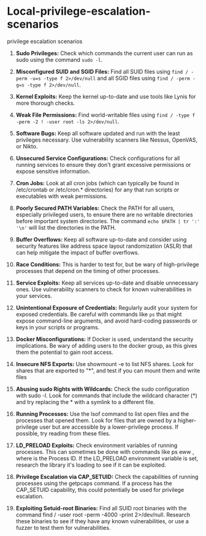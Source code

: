 # Local-privilege-escalation-scenarios

privilege escalation scenarios


1. **Sudo Privileges:** Check which commands the current user can run as sudo using the command `sudo -l`.

2. **Misconfigured SUID and SGID Files:** Find all SUID files using `find / -perm -u=s -type f 2>/dev/null` and all SGID files using `find / -perm -g=s -type f 2>/dev/null`.

3. **Kernel Exploits:** Keep the kernel up-to-date and use tools like Lynis for more thorough checks.

4. **Weak File Permissions:** Find world-writable files using `find / -type f -perm -2 ! -user root -ls 2>/dev/null`.

5. **Software Bugs:** Keep all software updated and run with the least privileges necessary. Use vulnerability scanners like Nessus, OpenVAS, or Nikto.

6. **Unsecured Service Configurations:** Check configurations for all running services to ensure they don't grant excessive permissions or expose sensitive information.

7. **Cron Jobs:** Look at all cron jobs (which can typically be found in /etc/crontab or /etc/cron.* directories) for any that run scripts or executables with weak permissions.

8. **Poorly Secured PATH Variables:** Check the PATH for all users, especially privileged users, to ensure there are no writable directories before important system directories. The command `echo $PATH | tr ':' '\n'` will list the directories in the PATH.

9. **Buffer Overflows:** Keep all software up-to-date and consider using security features like address space layout randomization (ASLR) that can help mitigate the impact of buffer overflows.

10. **Race Conditions:** This is harder to test for, but be wary of high-privilege processes that depend on the timing of other processes.

11. **Service Exploits:** Keep all services up-to-date and disable unnecessary ones. Use vulnerability scanners to check for known vulnerabilities in your services.

12. **Unintentional Exposure of Credentials:** Regularly audit your system for exposed credentials. Be careful with commands like `ps` that might expose command-line arguments, and avoid hard-coding passwords or keys in your scripts or programs.

13. **Docker Misconfigurations:** If Docker is used, understand the security implications. Be wary of adding users to the docker group, as this gives them the potential to gain root access.
14. **Insecure NFS Exports:** Use showmount -e <ip address> to list NFS shares. Look for shares that are exported to "*", and test if you can mount them and write files
  
15. **Abusing sudo Rights with Wildcards:** Check the sudo configuration with sudo -l. Look for commands that include the wildcard character (*) and try replacing the * with a symlink to a different file.

16. **Running Processes:** Use the lsof command to list open files and the processes that opened them. Look for files that are owned by a higher-privilege user but are accessible by a lower-privilege process. If possible, try reading from these files.

17. **LD_PRELOAD Exploits:** Check environment variables of running processes. This can sometimes be done with commands like ps eww <PID>, where <PID> is the Process ID. If the LD_PRELOAD environment variable is set, research the library it's loading to see if it can be exploited.

18. **Privilege Escalation via CAP_SETUID:** Check the capabilities of running processes using the getpcaps <PID> command. If a process has the CAP_SETUID capability, this could potentially be used for privilege escalation.

19. **Exploiting Setuid-root Binaries:** Find all SUID root binaries with the command find / -user root -perm -4000 -print 2>/dev/null. Research these binaries to see if they have any known vulnerabilities, or use a fuzzer to test them for vulnerabilities.

